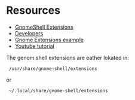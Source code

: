 # Resources 
- [GnomeShell Extensions](https://wiki.gnome.org/Projects/GnomeShell/Extensions)
- [Developers](https://gjs.guide/extensions/development/creating.html#gnome-extensions-tool)
- [Gnome Extensions example](https://gitlab.com/justperfection.channel/how-to-create-a-gnome-shell-extension/-/blob/master/example@example.com/extension.js)
- [Youtube tutorial](https://www.youtube.com/watch?v=iMyR5lJf7dU)

The genom shell extensions are eather lokated in:
```
 /usr/share/gnome-shell/extensions
```
or
```
 ~/.local/share/gnome-shell/extensions
```
